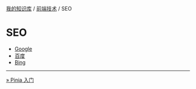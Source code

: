 [我的知识库](../README.md) / [前端技术](zz_generated_mdi.md) / SEO

# SEO

- [Google](https://search.google.com/search-console)
- [百度](https://ziyuan.baidu.com/dashboard/index)
- [Bing](https://www.bing.com/webmasters/)

---
[» Pinia 入门](pinia.md)
